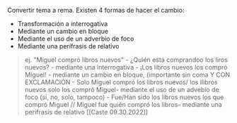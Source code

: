 Convertir tema a rema. Existen 4 formas de hacer el cambio:
- Transformación a interrogativa
- Mediante un cambio en bloque
- Mediante el uso de un adverbio de foco
- Mediante una perífrasis de relativo

>ej.  "Miguel compró libros nuevos"
	- ¿Quién está comprandoo los liros nuevos? - mediante una interrogativa
	- ¡Los libros nuevos los compró Miguel! - mediante un cambio en bloque, (importante sin coma Y CON EXCLAMACIÓN
	- Solo Miguel compró los libros nuevos/ los llibros nuevos solo los compró Miguel- mediante el uso de un advebio de foco (sí, no, solo, tampoco)
	- Fue/Han sido los libros nuevos los que compró Miguel // Miguel fue quién compró los libros- mediante una perífrasis de relativo
	[[Caste 09.30.2022]]